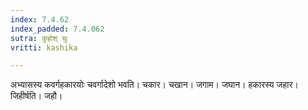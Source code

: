 ```yaml
---
index: 7.4.62
index_padded: 7.4.062
sutra: कुहोश् चुः
vritti: kashika

---
```

अभ्यासस्य कवर्गहकारयोः चवर्गादेशो भवति। चकार। चखान। जगाम। जघान। हकारस्य जहार। जिहीर्षति। जहौ।